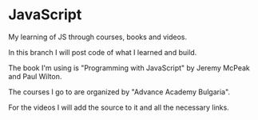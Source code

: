 # JavaScript
My learning of JS through courses, books and videos.

In this branch I will post code of what I learned and build.

The book I'm using is "Programming with JavaScript" by Jeremy McPeak and Paul Wilton.

The courses I go to are organized by "Advance Academy Bulgaria".

For the videos I will add the source to it and all the necessary links.
